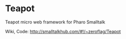 # Teapot
Teapot micro web framework for Pharo Smalltalk

Wiki, Code: http://smalltalkhub.com/#!/~zeroflag/Teapot

